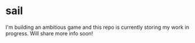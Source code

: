 # sail
I'm building an ambitious game and this repo is currently storing my work in progress. Will share more info soon!
